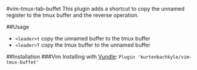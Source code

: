 #vim-tmux-tab-buffet
This plugin adds a shortcut to copy the unnamed register to the tmux buffer and the reverse operation.

##Usage

 - `<leader>t` copy the unnamed buffer to the tmux buffer
 - `<leader>T` copy the tmux buffer to the unnamed buffer 

##Installation
###Vim
Installing with [Vundle](https://github.com/VundleVim/Vundle.vim):
`Plugin 'kurtenbachkyle/vim-tmux-buffet'`
